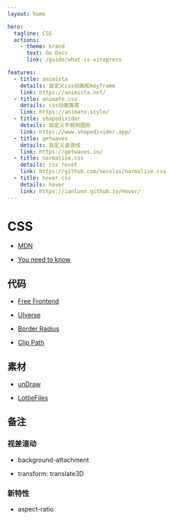 ```yaml
---
layout: home

hero:
  tagline: CSS
  actions:
    - theme: brand
      text: Go Docs
      link: /guide/what-is-vitepress

features:
  - title: animista
    details: 自定义css动画和keyframe
    link: https://animista.net/
  - title: animate.css
    details: css动画类库
    link: https://animate.style/
  - title: shapedivider
    details: 自定义不规则图形
    link: https://www.shapedivider.app/
  - title: getwaves
    details: 自定义波浪线
    link: https://getwaves.io/
  - title: normalize.css
    details: css reset
    link: https://github.com/necolas/normalize.css
  - title: hover.css
    details: hover
    link: https://ianlunn.github.io/Hover/
---
```


# CSS

- [MDN](https://developer.mozilla.org/zh-CN/docs/Web/CSS)

- [You need to know](https://lhammer.cn/You-need-to-know-css/#/zh-cn/)

## 代码

- [Free Frontend](https://freefrontend.com/)

- [UIverse](https://uiverse.io/)

- [Border Radius](https://9elements.github.io/fancy-border-radius/)

- [Clip Path](https://www.html.cn/tool/css-clip-path/)

## 素材

- [unDraw](https://undraw.co/illustrations)

- [LottieFiles](https://lottiefiles.com/)

## 备注

### 视差滚动

- background-attachment

- transform: translate3D

### 新特性

- aspect-ratio
